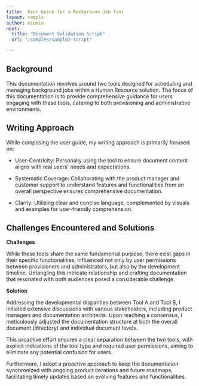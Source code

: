 ```yaml
---
title:  User Guide for a Background Job Tool
layout: sample
author: miumiu
next:
  title: "Document Validation Script"
  url: "/samples/sample2-script"

---
```


## Background

This documentation revolves around two tools designed for scheduling and managing background jobs within a Human Resource solution. The focus of this documentation is to provide comprehensive guidance for users engaging with these tools, catering to both provisioning and administrative environments.

## Writing Approach

While composing the user guide, my writing approach is primarily focused on:

- User-Centricity: Personally using the tool to ensure document content aligns with real users' needs and expectations.

- Systematic Coverage: Collaborating with the product manager and customer support to understand features and functionalities from an overall perspective ensures comprehensive documentation.

- Clarity: Utilizing clear and concise language, complemented by visuals and examples for user-friendly comprehension.

## Challenges Encountered and Solutions

**Challenges**

While these tools share the same fundamental purpose, there exist gaps in their specific functionalities, influenced not only by user permissions between provisioners and administrators, but also by the development timeline. Untangling this intricate relationship and crafting documentation that resonated with both audiences posed a considerable challenge.

**Solution**

Addressing the developmental disparities between Tool A and Tool B, I initiated extensive discussions with various stakeholders, including product managers and documentation architects. Upon reaching a consensus, I meticulously adjusted the documentation structure at both the overall document (directory) and individual document levels.

This proactive effort ensures a clear separation between the two tools, with explicit indications of the tool type and required user permissions, aiming to eliminate any potential confusion for users. 

Furthermore, I adopt a proactive approach to keep the documentation synchronized with ongoing product iterations and future roadmaps, facilitating timely updates based on evolving features and functionalities.

